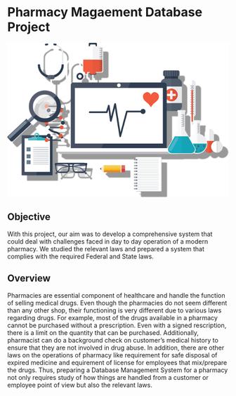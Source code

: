 # Pharmacy Magaement Database Project

<p align="center">
  <img src="Resources/cover.png"/>
</p>

## Objective

With this project, our aim was to develop a
comprehensive system that could deal with challenges faced in day to day operation of a modern pharmacy. We studied
the relevant laws and prepared a system that complies with the required Federal and State laws.

## Overview

Pharmacies are essential component of healthcare and handle the function of selling medical drugs. Even though the pharmacies do not seem different than any other shop, their functioning is very different due to various laws regarding drugs.  For example, most of the drugs available in a pharmacy cannot be purchased without a prescription. Even with a signed rescription, there is a limit on the quantity that can be purchased. Additionally, pharmacist can do a background check on customer’s medical history to ensure that they are not involved in drug abuse. In addition, there are other laws on the operations of pharmacy like requirement for safe disposal of expired medicine and equirement of license for employees that mix/prepare the drugs. Thus, preparing a Database Management System for a pharmacy not only requires study of how things are handled from a customer or employee point of view but also the relevant laws.